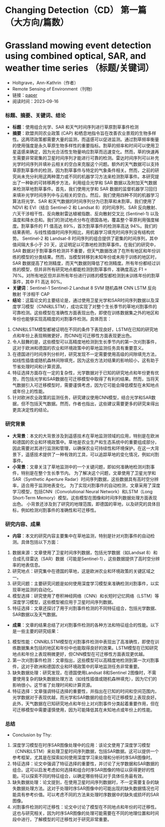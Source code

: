 # Changing Detection（CD） 第一篇（大方向/篇数）
# Grassland mowing event detection using combined optical, SAR, and weather time series （标题/关键词）
- Holtgrave，Ann-Kathrin（作者）
- Remote Sensing of Environment（刊物）
- 链接：[paper](https://github.com/ZYJ-Group/Tanghy/blob/main/1-Literature/Grassland%20mowing%20event%20detection%20using%20combined%20optical%2C%20SAR%2C%20and%20weather%20time%20series.pdf)
- 阅读时间：2023-09-16

### 标题、摘要、关键词、结论
- **标题**：使用组合光学、SAR 和天气时间序列进行草原割草事件检测
- **摘要**：欧盟共同农业政策 (CAP) 和栖息地指令旨在改善农业景观的生物多样性。这两项政策都需要大量的监测，而遥感可以促进监测。通过割草频率衡量的使用强度是永久草原生物多样性的重要指标。割草的频率和时间可以使用卫星遥感来确定，因为光合活性生物量响应割草而迅速变化。然而，草的快速再生需要非常密集的卫星时间序列才能进行可靠的检测。雷达时间序列可以补充光学时间序列并填补云相关的空白来克服这个问题。额外的天气数据可以支持草原割草事件的检测，因为割草事件与特定的气象条件相关。然而，之前的研究尚未充分利用这两种潜力或不同的机器学习方法来检测割草事件。本研究提出了一种新的可转移两步方法，利用组合光学和 SAR 数据以及附加天气数据来检测草地割草事件。首先，我们使用光学和 SAR 数据的监督机器学习回归来填补光学时间序列中与云相关的空白。然后，我们使用四种不同的机器学习算法将光学、SAR 和天气数据的时间序列分为已割草和未割草。我们使用了 NDVI 和 EVI（结合 Sentinel-2 和 Landsat 8）的时间序列、SAR 反向散射、六天干涉相干性、反向散射雷达植被指数、反向散射交叉比 (Sentinel-1) 以及温度和降水总和。我们的测试地点分布在德国各地，覆盖整个草原利用强度梯度。割草事件的 F1 值高达 89%，首次割草事件的检测率高达 94%。我们的结果表明，与线性插值时间序列相比，用机器学习填充时间序列没有结构优势。 Sentinel-2 和 Landsat-8 时间序列的组合提供了密集的时间序列，其中值间隔大多小于 20 天，这证明足以可靠地检测割草事件。在我们的研究中，SAR 数据对于割草事件检测并不重要，但天气数据改进了在所有地区和年份训练的模型的分类结果。然而，当模型转移到未知年份或未用于训练的地区时，SAR 数据提高了检测精度，而天气数据则降低了检测精度。所有年份都经过训练的模型，但并非所有研究地点都能检测到割草事件，准确度高达 F1 = 76%。对所有地区但并非所有年份进行训练的模型都检测到未训练年份的割草事件，其中 F1 高达 80%。
- **关键词**：Sentinel-1 Sentinel-2 Landsat 8 SVM 随机森林 CNN LSTM 反向散射 干涉相干 CAP
- **结论**：这篇论文的主要结论是，通过使用卫星光学和SAR时间序列数据以及深度学习模型（CNN和LSTM），成功实现了对整个生长季节的草地刈割事件的可靠检测。这些模型在准确性方面表现出色，即使在训练数据集之外的地区和年份也能够实现高精度的刈割事件检测。具体而言：  
1. CNN和LSTM模型都被证明在不同的条件下表现良好，LSTM在已知的研究地点和年份上表现稍微更好，而CNN在可迁移性方面表现更出色。  
2. 令人鼓舞的是，这些模型可以高精度地检测到生长季节内的第一次刈割事件，这对于欧洲和德国的农业和环境政策中的草地监测任务具有重要意义。  
3. 在德国进行时间序列分析时，研究发现不一定需要使用高级的间隙填充方法，如线性插值或随机森林间隙填充，因为这些方法对结果的影响较小，这有助于节省处理时间和计算资源。  
4. 特征选择方面存在一定的复杂性，光学数据对于已知的研究地点和年份更有优势，而包括光学和SAR数据在可迁移模型中取得了有利的结果。然而，当将天气数据引入可迁移模型时，需要谨慎考虑，因为它可能会降低模型在未知地点或年份上的性能。  
5. 针对欧洲农业政策的监测任务，研究建议使用CNN模型，结合光学和SAR数据，但不包括天气数据。然而，作者也指出，这些建议需要更多的研究来得出更具决定性的结论。  

### 研究背景
- **大背景**：本文的大背景涉及到遥感技术在草地监测领域的应用，特别是在欧洲和德国的农业和环境政策中。草地是农业生产和生态系统中的重要组成部分，因此需要对其进行监测和管理，以确保农业可持续性和环境保护。在这一大背景下，遥感技术提供了一种有效的工具，可以追踪草地的变化情况，例如刈割事件。
- **小背景**：文章关注了草地监测中的一个关键问题，即如何准确地检测刈割事件，特别是在整个生长季节内。
为了解决这个问题，文章使用了卫星光学和SAR（Synthetic Aperture Radar）时间序列数据，这些数据具有高时空分辨率，适合用于监测地表变化。
为了实现刈割事件的自动检测，文章采用了深度学习模型，包括CNN（Convolutional Neural Network）和LSTM（Long Short-Term Memory）模型。这些模型在图像和时间序列数据处理方面表现出色。
小背景还涉及到了研究的地理范围，即德国的草地，以及研究的具体目标，例如检测刈割事件的准确性和可迁移性。  

### 研究内容、成果
- **内容**：本文的研究内容主要集中在草地监测，特别是针对刈割事件的自动检测。具体包括以下方面：

1. 数据来源：文章使用了卫星时间序列数据，包括光学数据（如Landsat 8）和合成孔径雷达（SAR）数据（可能是Sentinel-1），这些数据提供了高时空分辨率的地表信息。  
2. 研究地点：研究集中在德国的草地，这是欧洲农业和环境政策的关键区域之一。  
3. 研究问题：主要研究问题是如何使用深度学习模型来准确检测刈割事件，以实现草地监测的自动化。  
4. 模型选择：研究使用了卷积神经网络（CNN）和长短时记忆网络（LSTM）等深度学习模型，这些模型被应用于卫星时间序列数据。  
5. 特征选择：文章还探讨了用于刈割事件检测的不同特征组合，包括光学数据、SAR数据以及天气数据。
   
- **成果**：文章的结果总结了对刈割事件检测的各种方法和特征组合的性能。以下是一些主要的研究结果：

1. 模型性能：CNN和LSTM模型在刈割事件检测中表现出了高准确性，即使在训练数据集未包括的地区和年份中也能取得良好的效果。LSTM模型在已知研究地点和年份上表现稍微更好，但CNN模型在可迁移性方面表现更优越。  
2. 第一次刈割事件检测：文章指出，这些模型可以高精度地检测到第一次刈割事件，这对于欧洲和德国农业和环境政策中的草地监测任务非常重要。  
3. 缺失数据处理：研究发现，在德国使用Landsat 8和Sentinel 2图像时，不需要使用复杂的缺失数据处理方法（如线性插值或随机森林填充），因为它们的影响很小。这节省了处理时间和计算资源。  
4. 特征选择：文章强调特征选择的重要性，并指出在已知的时间和空间范围内，光学数据对于表现优越，而光学和SAR数据的组合在可迁移模型上表现良好。此外，天气数据在已知研究地点和年份上对刈割事件分类起着重要作用，但在可迁移模型中需要谨慎使用，因为可能降低其在未知地点或年份上的性能。  

### 总结
- Conclusion by Thy:
1. 深度学习模型在时序SAR图像处理中的应用：该论文使用了深度学习模型（CNN和LSTM）来处理卫星时间序列数据，包括SAR数据。这可以提供一个参考框架，尤其是在探索如何使用深度学习来处理和分析时序SAR图像时。  
2. 特征选择：论文中强调了特征选择的重要性，并讨论了光学数据和SAR数据的组合。这可以启发考虑如何选择和组合时序SAR图像的特征以获得更好的性能。可以探索不同的特征组合，以确定哪些特征对于具体任务最有效。  
3. 缺失数据处理：论文提到，在使用卫星时间序列数据时，不一定需要复杂的缺失数据处理方法。这对于处理时序SAR图像中的可能出现的缺失数据情况也可能具有参考价值。可以考虑不同的方法来处理时序数据中的缺失或损坏的SAR图像。  
4. 刈割事件检测的可迁移性：论文中讨论了模型在不同地点和年份的可迁移性。这也与研究相关，因为时序SAR图像的处理可能需要在不同的地理位置和时间段中进行，了解模型的可迁移性对于研究非常重要。

